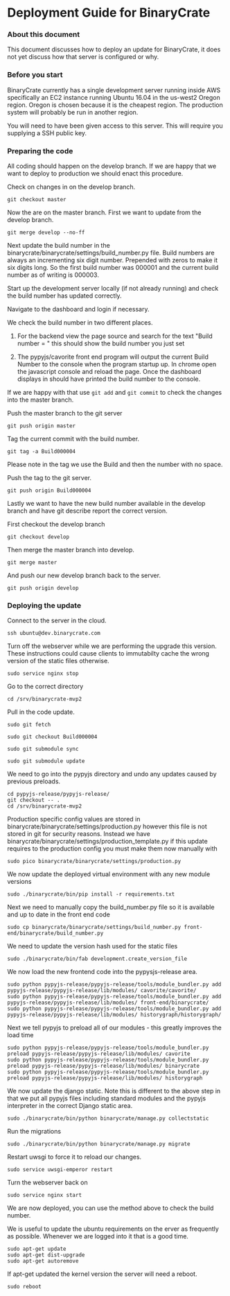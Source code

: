 # Deployment Guide for BinaryCrate

### About this document

This document discusses how to deploy an update for BinaryCrate, it does not yet discuss how that server is configured or why.

### Before you start

BinaryCrate currently has a single development server running inside AWS specifically an EC2 instance running Ubuntu 16.04 in the us-west2 Oregon region.
Oregon is chosen because it is the cheapest region. The production system will probably be run in another region.

You will need to have been given access to this server. This will require you supplying a SSH public key.

### Preparing the code

All coding should happen on the develop branch. If we are happy that we want to deploy to production we should enact this procedure.

Check on changes in on the develop branch.

```
git checkout master
```

Now the are on the master branch. First we want to update from the develop branch.

```
git merge develop --no-ff
```

Next update the build number in the binarycrate/binarycrate/settings/build_number.py file.
Build numbers are always an incrementing six digit number. Prepended with zeros to make it six digits long. So the first
build number was 000001 and the current build number as of writing is 000003.

Start up the development server locally (if not already running) and check the build number has updated correctly.

Navigate to the dashboard and login if necessary.

We check the build number in two different places.

1. For the backend view the page source and search for the text "Build number = " this should show the build number you just set

2. The pypyjs/cavorite front end program will output the current Build Number to the console when the program startup up. In chrome open the
javascript console and reload the page. Once the dashboard displays in should have printed the build number to the console.

If we are happy with that use `git add` and `git commit` to check the changes into the master branch.

Push the master branch to the git server

```
git push origin master
```

Tag the current commit with the build number.

```
git tag -a Build000004
```

Please note in the tag we use the Build and then the number with no space.

Push the tag to the git server.

```
git push origin Build000004
```

Lastly we want to have the new build number available in the develop branch and have git describe report the correct version.

First checkout the develop branch

```
git checkout develop
```

Then merge the master branch into develop.

```
git merge master
```

And push our new develop branch back to the server.

```
git push origin develop
```

### Deploying the update

Connect to the server in the cloud.

```
ssh ubuntu@dev.binarycrate.com
```

Turn off the webserver while we are performing the upgrade this version. These instructions could cause clients to immutabilty cache the wrong version of the static files otherwise.
```
sudo service nginx stop
```

Go to the correct directory

```
cd /srv/binarycrate-mvp2
```

Pull in the code update.

```
sudo git fetch

sudo git checkout Build000004

sudo git submodule sync

sudo git submodule update
```

We need to go into the pypyjs directory and undo any updates caused by previous preloads.
```
cd pypyjs-release/pypyjs-release/
git checkout -- .
cd /srv/binarycrate-mvp2
```

Production specific config values are stored in binarycrate/binarycrate/settings/production.py however this file is not stored in git for security reasons.
Instead we have binarycrate/binarycrate/settings/production_template.py if this update requires to the production config you must make them now manually with

```
sudo pico binarycrate/binarycrate/settings/production.py
```

We now update the deployed virtual environment with any new module versions
```
sudo ./binarycrate/bin/pip install -r requirements.txt
```

Next we need to manually copy the build_number.py file so it is available and up to date in the front end code

```
sudo cp binarycrate/binarycrate/settings/build_number.py front-end/binarycrate/build_number.py
```

We need to update the version hash used for the static files
```
sudo ./binarycrate/bin/fab development.create_version_file
```

We now load the new frontend code into the pypysjs-release area.

```
sudo python pypyjs-release/pypyjs-release/tools/module_bundler.py add pypyjs-release/pypyjs-release/lib/modules/ cavorite/cavorite/
sudo python pypyjs-release/pypyjs-release/tools/module_bundler.py add pypyjs-release/pypyjs-release/lib/modules/ front-end/binarycrate/
sudo python pypyjs-release/pypyjs-release/tools/module_bundler.py add pypyjs-release/pypyjs-release/lib/modules/ historygraph/historygraph/
```

Next we tell pypyjs to preload all of our modules - this greatly improves the load time

```
sudo python pypyjs-release/pypyjs-release/tools/module_bundler.py preload pypyjs-release/pypyjs-release/lib/modules/ cavorite
sudo python pypyjs-release/pypyjs-release/tools/module_bundler.py preload pypyjs-release/pypyjs-release/lib/modules/ binarycrate
sudo python pypyjs-release/pypyjs-release/tools/module_bundler.py preload pypyjs-release/pypyjs-release/lib/modules/ historygraph
```

We now update the django static. Note this is different to the above step in that we put all pypyjs files including standard modules and the pypyjs interpreter
in the correct Django static area.
```
sudo ./binarycrate/bin/python binarycrate/manage.py collectstatic
```

Run the migrations
```
sudo ./binarycrate/bin/python binarycrate/manage.py migrate
```

Restart uwsgi to force it to reload our changes.
```
sudo service uwsgi-emperor restart
```

Turn the webserver back on
```
sudo service nginx start
```

We are now deployed, you can use the method above to check the build number.

We is useful to update the ubuntu requirements on the erver as frequently as possible. Whenever we are logged into it that is a good time.

```
sudo apt-get update
sudo apt-get dist-upgrade
sudo apt-get autoremove
```

If apt-get updated the kernel version the server will need a reboot.
```
sudo reboot
```
